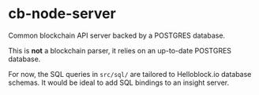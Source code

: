 # cb-node-server

Common blockchain API server backed by a POSTGRES database.

This is **not** a blockchain parser, it relies on an up-to-date POSTGRES database.


For now, the SQL queries in `src/sql/` are tailored to Helloblock.io database schemas.
It would be ideal to add SQL bindings to an insight server.
